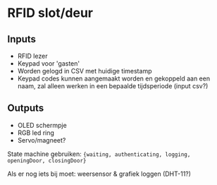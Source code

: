 # RFID slot/deur

## Inputs	
  - RFID lezer
  - Keypad voor 'gasten'
  - Worden gelogd in CSV met huidige timestamp
  - Keypad codes kunnen aangemaakt worden en gekoppeld aan een naam, zal alleen werken in een bepaalde tijdsperiode (input csv?)

## Outputs
  - OLED schermpje
  - RGB led ring
  - Servo/magneet?

State machine gebruiken: `{waiting, authenticating, logging, openingDoor, closingDoor}`
		
Als er nog iets bij moet: weersensor & grafiek loggen (DHT-11?)
